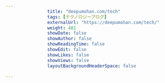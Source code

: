 ---
                title: "deepumohan.com/tech"
                tags: [テクノロジーブログ]
                externalUrl: "https://deepumohan.com/tech/"
                weight: 481
                showDate: false
                showAuthor: false
                showReadingTime: false
                showEdit: false
                showLikes: false
                showViews: false
                layoutBackgroundHeaderSpace: false
                ---

